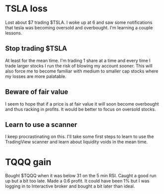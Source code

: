 # TSLA loss

Lost about $7 trading $TSLA. I woke up at 6 and saw some notifications that tesla was becoming oversold and overbought.
I'm learning a couple lessons.

## Stop trading $TSLA

At least for the mean time. I'm trading 1 share at a time and every time I trade larger stocks I run the risk of blowing my account sooner. This will also force me to become familiar with medium to smaller cap stocks where my losses are more palatable.

## Beware of fair value

I seem to hope that if a price is at fair value it will soon become overbought and thus racking in profits. It would be better to focus on oversold stocks.

## Learn to use a scanner

I keep procrastinating on this. I'll take some first steps to learn to use the TradingView scanner and learn about liquidity voids in the mean time.

# TQQQ gain

Bought $TQQQ when it was below 31 on the 5 min RSI. Caught a good run up but a bit too late. Made a 0.6 profit. It could have been 1% but I was logging in to Interactive broker and bought a bit later than ideal.